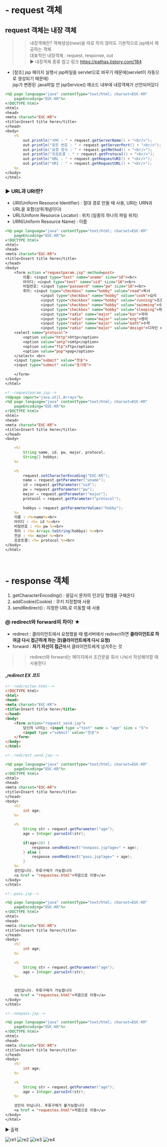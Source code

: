 # - request 객체 
## request 객체는 내장 객체 
>> 내장객체란? 객체생성(new)을 따로 하지 않아도 기본적으로 jsp에서 제공하는 객체 <br> 대표적인 내장객체 : request, response, out<br> ▶ 내장객체 종류 참고 링크 https://pathas.tistory.com/184

- [참조] jsp 페이지 실행시 jsp파일을 servlet으로 바꾸기 때문에(servlet이 자동으로 생성되기 때문에) <br> jsp가 변환된 .java파일 안 jspService() 메소드 내부에 내장객체가 선언되어있다

```jsp
<%@ page language="java" contentType="text/html; charset=EUC-KR"
    pageEncoding="EUC-KR"%>
<!DOCTYPE html>
<html>
<head>
<meta charset="EUC-KR">
<title>Insert title here</title>
</head>
<body>
	<%
		out.println("서버 : " + request.getServerName() + "<br/>");
		out.println("포트 번호 : " + request.getServerPort() + "<br/>");
		out.println("요청 방식 : " + request.getMethod() + "<br/>");
		out.println("프로토콜 : " + request.getProtocol() + "<br/>");
		out.println("URL : " + request.getRequestURI() + "<br/>");
		out.println("URI : " + request.getRequestURL() + "<br/>");
	%>
</body>
</html>
```

### ▶ URL과 URI란?  
- URI(Uniform Resource Identifier) : 절대 경로 만들 때 사용, URI는 URN과 URL을 포함(상위개념이다)
- URL(Uniform Resource Locator) : 위치 (일종의 하나의 파일 위치)
- URN(Uniform Resource Name) : 이름

```jsp
<%@ page language="java" contentType="text/html; charset=EUC-KR"
    pageEncoding="EUC-KR"%>
<!DOCTYPE html>
<html>
<head>
<meta charset="EUC-KR">
<title>Insert title here</title>
</head>
<body>
	<form action ="requestparam.jsp" method=post> 
		이름: <input type="text" name="uname" size="10"><br>
		아이디: <input type="text" name="uid" size="10"><br>
		비밀번호: <input type="password" name="pw" size="10"><br>
		취미:	<input type="checkbox" name="hobby" value="read">독서
				<input type="checkbox" name="hobby" value="cook">요리
				<input type="checkbox" name="hobby" value="running">조깅
				<input type="checkbox" name="hobby" value="swimming">수영
				<input type="checkbox" name="hobby" value="sleeping">취침 <br>
				<input type="radio" name="major" value="kor">국어
				<input type="radio" name="major" value="eng">영어
				<input type="radio" name="major" value="math">수학
				<input type="radio" name="major" value="design">디자인 <br>
	<select name="protocol">
		<option value="http">http</option>
		<option value="smtp">smtp</option>
		<option value="ftp">ftp</option>
		<option value="pop">pop</option>
	</select> <br>
	<input type="submit" value="전송">
	<input type="submit" value="초기화">
	
	</form>
</body>
</html>
```
```jsp
<!--requestparam.jsp-->
<%@page import="java.util.Arrays"%>
<%@ page language="java" contentType="text/html; charset=EUC-KR"
    pageEncoding="EUC-KR"%>
<!DOCTYPE html>
<html>
<head>
<meta charset="EUC-KR">
<title>Insert title here</title>
</head>
<body>

	<%!
		String name, id, pw, major, protocol;
		String[] hobbys;
	%>
	
	<%
		request.setCharacterEncoding("EUC-KR");
		name = request.getParameter("uname");
		id = request.getParameter("uid");
		pw = request.getParameter("pw");
		major = request.getParameter("major");
		protocol = request.getParameter("protocol");
		
		hobbys = request.getParameterValues("hobby");
	%>
	이름 : <%=name%><br>
	아이디 : <%= id %><br>
	비밀번호 : <%= pw %><br>
	취미 : <%= Arrays.toString(hobbys) %><br>
	전공 : <%= major %><br>
	프로토콜: <%= protocol %><br>
</body>
</html>
```
<br>

# - response 객체
1. getCharacterEncoding() : 응답시 문자의 인코딩 형태를 구해온다 
2. addCookie(Cookie) : 쿠키 지정할때 사용 
3. sendRedirect() : 지정한 URL로 이동할 때 사용

### @ redirect와 forward의 차이! ★
- redirect : 클라이언트에서 요청했을 때 웹서버에서 redirect하면 **클라이언트로 하여금 다시 접근하게 하는 것(클라이언트에게 다시 요청)**
- forward : **자기 자신이 접근**해서 클라이언트에게 넘겨주는 것

>> redirect와 forward는 페이지에서 조건문을 줘서 나눠서 작성해야할 때 사용한다
#### _*redirect EX 코드*
```html
<!--redirectex.html-->
<!DOCTYPE html>
<html>
<head>
<meta charset="EUC-KR">
<title>Insert title here</title>
</head>
<body>
	<form action="request_send.jsp">
		당신의 나이는: <input type ="text" name = "age" size = "5">
		<input type ="submit" value="전송">
	</form>
</body>
</html>
```
```jsp
<!--redirect_send.jsp-->

<%@ page language="java" contentType="text/html; charset=EUC-KR"
    pageEncoding="EUC-KR"%>
<!DOCTYPE html>
<html>
<head>
<meta charset="EUC-KR">
<title>Insert title here</title>
</head>
<body>
	<%! 
		int age;
	%>
	
	<%
		String str = request.getParameter("age");
		age = Integer.parseInt(str);
		
		if(age<20) {
			response.sendRedirect("nonpass.jsp?age=" + age);
		} else {
			response.sendRedirect("pass.jsp?age=" + age);
		}
	%>
	성인입니다. 주류구매가 가능합니다 
	<a href = "requestex.html">처음으로 이동</a>
</body>
</html>
```
```jsp
<!--pass.jsp-->

<%@ page language="java" contentType="text/html; charset=EUC-KR"
    pageEncoding="EUC-KR"%>
<!DOCTYPE html>
<html>
<head>
<meta charset="EUC-KR">
<title>Insert title here</title>
</head>
<body>
	<%! 
		int age;
	%>
	
	<%
		String str = request.getParameter("age");
		age = Integer.parseInt(str);
	%>
	
	
	성인입니다. 주류구매가 가능합니다 
	<a href = "requestex.html">처음으로 이동</a>
</body>
</html>
```
```jsp
<!--nonpass.jsp-->

<%@ page language="java" contentType="text/html; charset=EUC-KR"
    pageEncoding="EUC-KR"%>
<!DOCTYPE html>
<html>
<head>
<meta charset="EUC-KR">
<title>Insert title here</title>
</head>
<body>
	<%! 
		int age;
	%>
	
	<%
		String str = request.getParameter("age");
		age = Integer.parseInt(str);
	%>
	
	성인이 아닙니다. 주류구매가 불가능합니다 
	<a href = "requestex.html">처음으로 이동</a>
</body>
</html>
```

▶ 출력

![re1](https://user-images.githubusercontent.com/74290204/103597884-97517300-4f44-11eb-9a1d-c6724dfe8ea6.PNG)
![re2](https://user-images.githubusercontent.com/74290204/103597886-97ea0980-4f44-11eb-9cdf-649abe024170.PNG)
![re3](https://user-images.githubusercontent.com/74290204/103597888-991b3680-4f44-11eb-9e20-95fdd3c6417f.PNG)
![re4](https://user-images.githubusercontent.com/74290204/103597889-9a4c6380-4f44-11eb-8eaf-21c09470b65b.PNG)

